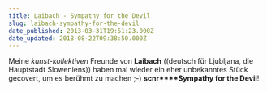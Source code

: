 ```yaml
---
title: Laibach - Sympathy for the Devil
slug: laibach-sympathy-for-the-devil
date_published: 2013-03-31T19:51:23.000Z
date_updated: 2018-08-22T09:38:50.000Z
---
```


Meine *kunst-kollektiven* Freunde von **Laibach** ((deutsch für Ljubljana, die Hauptstadt Sloweniens)) haben mal wieder ein eher unbekanntes Stück gecovert, um es berühmt zu machen ;-) **scnr****Sympathy for the Devil**!
